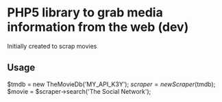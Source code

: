 # PHP5 library to grab media information from the web (dev)

Initially created to scrap movies

## Usage

$tmdb    = new TheMovieDb('MY_API_K3Y');
$scraper = new Scraper($tmdb);
$movie   = $scraper->search('The Social Network');